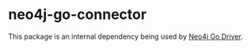 # neo4j-go-connector

This package is an internal dependency being used by [Neo4j Go Driver](https://github.com/neo4j/neo4j-go-driver).
